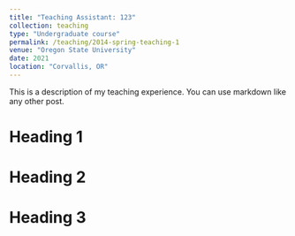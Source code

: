 ```yaml
---
title: "Teaching Assistant: 123"
collection: teaching
type: "Undergraduate course"
permalink: /teaching/2014-spring-teaching-1
venue: "Oregon State University"
date: 2021
location: "Corvallis, OR"
---
```


This is a description of my teaching experience. You can use markdown like any other post.

Heading 1
======

Heading 2
======

Heading 3
======
